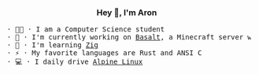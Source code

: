 ### <div align="center">Hey 👋, I'm Aron</div>

<pre>
 · 👨‍🎓 · I am a Computer Science student
 · 🔭 · I'm currently working on <a href="https://github.com/abachrati/basalt">Basalt</a>, a Minecraft server written in Zig
 · 🌱 · I'm learning <a href="https://ziglang.org">Zig</a>
 · ⚡ · My favorite languages are Rust and ANSI C
 · 💻 · I daily drive <a href="https://alpinelinux.org">Alpine Linux</a>
</pre>
